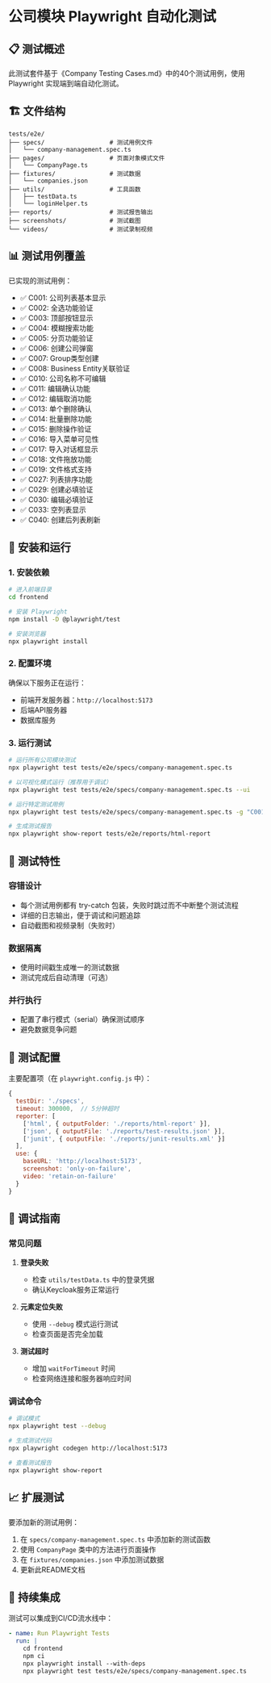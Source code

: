 # 公司模块 Playwright 自动化测试

## 📋 测试概述

此测试套件基于《Company Testing Cases.md》中的40个测试用例，使用 Playwright 实现端到端自动化测试。

## 🏗️ 文件结构

```
tests/e2e/
├── specs/                  # 测试用例文件
│   └── company-management.spec.ts
├── pages/                  # 页面对象模式文件
│   └── CompanyPage.ts
├── fixtures/               # 测试数据
│   └── companies.json
├── utils/                  # 工具函数
│   ├── testData.ts
│   └── loginHelper.ts
├── reports/                # 测试报告输出
├── screenshots/            # 测试截图
└── videos/                 # 测试录制视频
```

## 📊 测试用例覆盖

已实现的测试用例：

- ✅ C001: 公司列表基本显示
- ✅ C002: 全选功能验证
- ✅ C003: 顶部按钮显示
- ✅ C004: 模糊搜索功能
- ✅ C005: 分页功能验证
- ✅ C006: 创建公司弹窗
- ✅ C007: Group类型创建
- ✅ C008: Business Entity关联验证
- ✅ C010: 公司名称不可编辑
- ✅ C011: 编辑确认功能
- ✅ C012: 编辑取消功能
- ✅ C013: 单个删除确认
- ✅ C014: 批量删除功能
- ✅ C015: 删除操作验证
- ✅ C016: 导入菜单可见性
- ✅ C017: 导入对话框显示
- ✅ C018: 文件拖放功能
- ✅ C019: 文件格式支持
- ✅ C027: 列表排序功能
- ✅ C029: 创建必填验证
- ✅ C030: 编辑必填验证
- ✅ C033: 空列表显示
- ✅ C040: 创建后列表刷新

## 🚀 安装和运行

### 1. 安装依赖

```bash
# 进入前端目录
cd frontend

# 安装 Playwright
npm install -D @playwright/test

# 安装浏览器
npx playwright install
```

### 2. 配置环境

确保以下服务正在运行：
- 前端开发服务器：`http://localhost:5173`
- 后端API服务器
- 数据库服务

### 3. 运行测试

```bash
# 运行所有公司模块测试
npx playwright test tests/e2e/specs/company-management.spec.ts

# 以可视化模式运行（推荐用于调试）
npx playwright test tests/e2e/specs/company-management.spec.ts --ui

# 运行特定测试用例
npx playwright test tests/e2e/specs/company-management.spec.ts -g "C001"

# 生成测试报告
npx playwright show-report tests/e2e/reports/html-report
```

## 🔧 测试特性

### 容错设计
- 每个测试用例都有 try-catch 包装，失败时跳过而不中断整个测试流程
- 详细的日志输出，便于调试和问题追踪
- 自动截图和视频录制（失败时）

### 数据隔离
- 使用时间戳生成唯一的测试数据
- 测试完成后自动清理（可选）

### 并行执行
- 配置了串行模式（serial）确保测试顺序
- 避免数据竞争问题

## 📝 测试配置

主要配置项（在 `playwright.config.js` 中）：

```javascript
{
  testDir: './specs',
  timeout: 300000,  // 5分钟超时
  reporter: [
    ['html', { outputFolder: './reports/html-report' }],
    ['json', { outputFile: './reports/test-results.json' }],
    ['junit', { outputFile: './reports/junit-results.xml' }]
  ],
  use: {
    baseURL: 'http://localhost:5173',
    screenshot: 'only-on-failure',
    video: 'retain-on-failure'
  }
}
```

## 🐛 调试指南

### 常见问题

1. **登录失败**
   - 检查 `utils/testData.ts` 中的登录凭据
   - 确认Keycloak服务正常运行

2. **元素定位失败**
   - 使用 `--debug` 模式运行测试
   - 检查页面是否完全加载

3. **测试超时**
   - 增加 `waitForTimeout` 时间
   - 检查网络连接和服务器响应时间

### 调试命令

```bash
# 调试模式
npx playwright test --debug

# 生成测试代码
npx playwright codegen http://localhost:5173

# 查看测试报告
npx playwright show-report
```

## 📈 扩展测试

要添加新的测试用例：

1. 在 `specs/company-management.spec.ts` 中添加新的测试函数
2. 使用 `CompanyPage` 类中的方法进行页面操作
3. 在 `fixtures/companies.json` 中添加测试数据
4. 更新此README文档

## 🔄 持续集成

测试可以集成到CI/CD流水线中：

```yaml
- name: Run Playwright Tests
  run: |
    cd frontend
    npm ci
    npx playwright install --with-deps
    npx playwright test tests/e2e/specs/company-management.spec.ts
``` 
